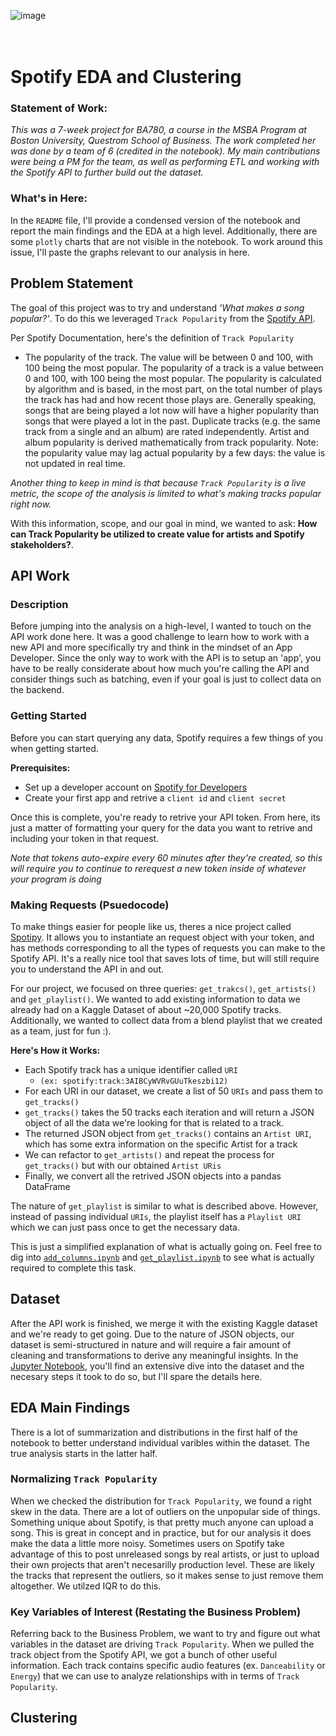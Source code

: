 ![image](https://storage.googleapis.com/pr-newsroom-wp/1/2018/11/Spotify_Logo_CMYK_Green.png)
<br/>
<br/>
<br/>

# Spotify EDA and Clustering

### **Statement of Work:** 
*This was a 7-week project for BA780, a course in the MSBA Program at Boston University, Questrom School of Business. The work completed her was done by a team of 6 (credited in the notebook). My main contributions were being a PM for the team, as well as performing ETL and working with the Spotify API to further build out the dataset.* 

### **What's in Here:** 
In the ``README`` file, I'll provide a condensed version of the notebook and report the main findings and the EDA at a high level. Additionally, there are some ``plotly`` charts that are not visible in the notebook. To work around this issue, I'll paste the graphs relevant to our analysis in here.

## Problem Statement
The goal of this project was to try and understand *'What makes a song popular?'*. To do this we leveraged ``Track Popularity`` from the [Spotify API](https://developer.spotify.com/documentation/web-api).

Per Spotify Documentation, here's the definition of ``Track Popularity``
- The popularity of the track. The value will be between 0 and 100, with 100 being the most popular.
The popularity of a track is a value between 0 and 100, with 100 being the most popular. The popularity is calculated by algorithm and is based, in the most part, on the total number of plays the track has had and how recent those plays are.
Generally speaking, songs that are being played a lot now will have a higher popularity than songs that were played a lot in the past. Duplicate tracks (e.g. the same track from a single and an album) are rated independently. Artist and album popularity is derived mathematically from track popularity. Note: the popularity value may lag actual popularity by a few days: the value is not updated in real time.

*Another thing to keep in mind is that because ``Track Popularity`` is a live metric, the scope of the analysis is limited to what's making tracks popular right now.*

With this information, scope, and our goal in mind, we wanted to ask: **How can Track Popularity be utilized to create value for artists and Spotify stakeholders?**.

## API Work

### Description 
Before jumping into the analysis on a high-level, I wanted to touch on the API work done here. It was a good challenge to learn how to work with a new API and more specifically try and think in the mindset of an App Developer. Since the only way to work with the API is to setup an 'app', you have to be really considerate about how much you're calling the API and consider things such as batching, even if your goal is just to collect data on the backend. 

### Getting Started
Before you can start querying any data, Spotify requires a few things of you when getting started.

**Prerequisites:**
- Set up a developer account on [Spotify for Developers](https://developer.spotify.com)
- Create your first app and retrive a ``client id`` and ``client secret``

Once this is complete, you're ready to retrive your API token. From here, its just a matter of formatting your query for the data you want to retrive and including your token in that request.

*Note that tokens auto-expire every 60 minutes after they're created, so this will require you to continue to rerequest a new token inside of whatever your program is doing*

### Making Requests (Psuedocode)
To make things easier for people like us, theres a nice project called [Spotipy](https://spotipy.readthedocs.io/en/2.22.1/). It allows you to instantiate an request object with your token, and has methods corresponding to all the types of requests you can make to the Spotify API. It's a really nice tool that saves lots of time, but will still require you to understand the API in and out.

For our project, we focused on three queries: ``get_trakcs()``, ``get_artists()`` and ``get_playlist()``. We wanted to add existing information to data we already had on a Kaggle Dataset of about ~20,000 Spotify tracks. Additionally, we wanted to collect data from a blend playlist that we created as a team, just for fun :). 

**Here's How it Works:**
- Each Spotify track has a unique identifier called ``URI``
  - ``(ex: spotify:track:3AIBCyWVRvGUuTkeszbi12)``
- For each URI in our dataset, we create a list of 50 ``URIs`` and pass them to ``get_tracks()``
- ``get_tracks()`` takes the 50 tracks each iteration and will return a JSON object of all the data we're looking for that is related to a track.
- The returned JSON object from ``get_tracks()`` contains an ``Artist URI``, which has some extra information on the specific Artist for a track
- We can refactor to ``get_artists()`` and repeat the process for ``get_tracks()`` but with our obtained ``Artist URis``
- Finally, we convert all the retrived JSON objects into a pandas DataFrame

The nature of ``get_playlist`` is similar to what is described above. However, instead of passing individual ``URIs``, the playlist itself has a ``Playlist URI`` which we can just pass once to get the necessary data.

This is just a simplified explanation of what is actually going on. Feel free to dig into [``add_columns.ipynb``](https://github.com/jbblancojr/Spotify_EDA_and_Clustering/blob/main/add_columns.ipynb) and [``get_playlist.ipynb``](https://github.com/jbblancojr/Spotify_EDA_and_Clustering/blob/main/get_playlist.ipynb) to see what is actually required to complete this task.

## Dataset
After the API work is finished, we merge it with the existing Kaggle dataset and we're ready to get going. Due to the nature of JSON objects, our dataset is semi-structured in nature and will require a fair amount of cleaning and transformations to derive any meaningful insights. In the [Jupyter Notebook](https://github.com/jbblancojr/Spotify_EDA_and_Clustering/blob/main/A01_Decoding_the_Secret_to_Popularity_Spotify.ipynb), you'll find an extensive dive into the dataset and the necesary steps it took to do so, but I'll spare the details here.

## EDA Main Findings
There is a lot of summarization and distributions in the first half of the notebook to better understand individual varibles within the dataset. The true analysis starts in the latter half. 

### Normalizing ``Track Popularity``
When we checked the distribution for ``Track Popularity``, we found a right skew in the data. There are a lot of outliers on the unpopular side of things. Something unique about Spotify, is that pretty much anyone can upload a song. This is great in concept and in practice, but for our analysis it does make the data a little more noisy. Sometimes users on Spotify take advantage of this to post unreleased songs by real artists, or just to upload their own projects that aren't necesarilly production level. These are likely the tracks that represent the outliers, so it makes sense to just remove them altogether. We utilzed IQR to do this.



### Key Variables of Interest (Restating the Business Problem)
Referring back to the Business Problem, we want to try and figure out what variables in the dataset are driving ``Track Popularity``. When we pulled the track object from the Spotify API, we got a bunch of other useful information. Each track contains specific audio features (ex. ``Danceability`` or ``Energy``) that we can use to analyze relationships with in terms of ``Track Popularity``.



## Clustering
